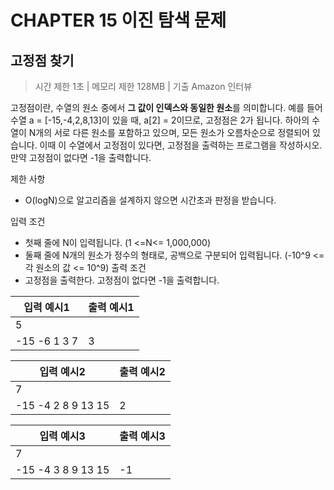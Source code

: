 # CHAPTER 15 이진 탐색 문제


## 고정점 찾기


 > 시간 제한 1초 | 메모리 제한 128MB | 기출 Amazon 인터뷰
 
 고정점이란, 수열의 원소 중에서 **그 값이 인덱스와 동일한 원소**를 의미합니다. 예를 들어 수열 a = [-15,-4,2,8,13]이 있을 때,
 a[2] = 2이므로, 고정점은 2가 됩니다.
 하아의 수열이 N개의 서로 다른 원소를 포함하고 있으며, 모든 원소가 오름차순으로 정렬되어 있습니다. 이때 이 수열에서 고정점이 있다면, 
 고정점을 출력하는 프로그램을 작성하시오. 만약 고정점이 없다면 -1을 출력합니다.
 
 제한 사항
  - O(logN)으로 알고리즘을 설계하지 않으면 시간초과 판정을 받습니다.


입력 조건 
   - 첫째 줄에 N이 입력됩니다. (1 <=N<= 1,000,000) 
   - 둘째 줄에 N개의 원소가 정수의 형태로, 공백으로 구분되어 입력됩니다.
     (-10^9 <= 각 원소의 값 <= 10^9)
 출력 조건
   - 고정점을 출력한다. 고정점이 없다면 -1을 출력합니다.
   
  
  | 입력 예시1 | 출력 예시1 |
| ----------|-----------|
|5||  
|-15 -6 1 3 7|  3   |

| 입력 예시2 | 출력 예시2 |
| ----------|-----------|
|7 || 
|-15 -4 2  8 9 13 15|  2   |

| 입력 예시3 | 출력 예시3 |
| ----------|-----------|
|7 || 
|-15 -4 3  8 9 13 15|  -1   |

 
